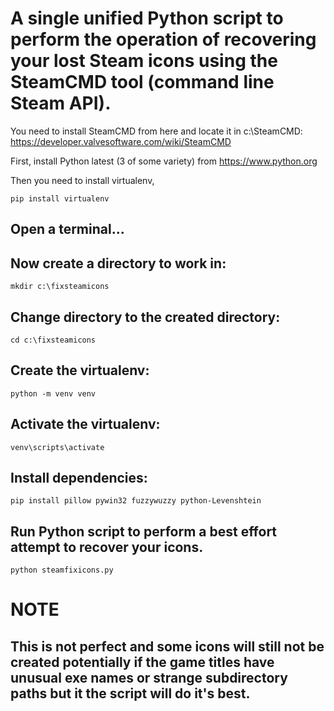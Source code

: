 # A single unified Python script to perform the operation of recovering your lost Steam icons using the SteamCMD tool (command line Steam API).

You need to install SteamCMD from here and locate it in c:\SteamCMD: https://developer.valvesoftware.com/wiki/SteamCMD

First, install Python latest (3 of some variety) from https://www.python.org

Then you need to install virtualenv, 

```pip install virtualenv```

## Open a terminal...

## Now create a directory to work in:

```mkdir c:\fixsteamicons```

## Change directory to the created directory:

```cd c:\fixsteamicons```

## Create the virtualenv:

```python -m venv venv```

## Activate the virtualenv:

```venv\scripts\activate```

## Install dependencies:

```pip install pillow pywin32 fuzzywuzzy python-Levenshtein```

## Run Python script to perform a best effort attempt to recover your icons.

```python steamfixicons.py```


# NOTE

## This is not perfect and some icons will still not be created potentially if the game titles have unusual exe names or strange subdirectory paths but it the script will do it's best.

